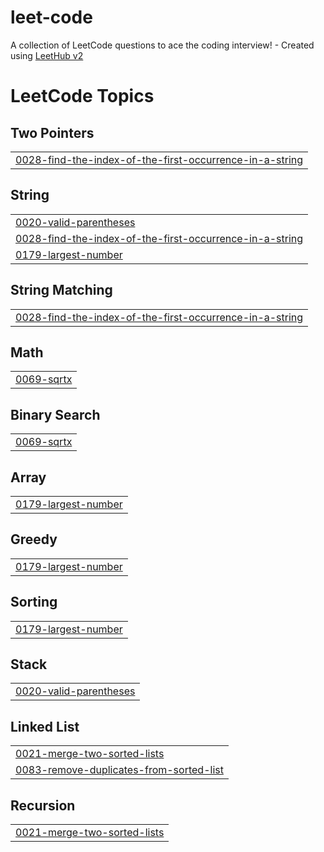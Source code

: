 # leet-code
A collection of LeetCode questions to ace the coding interview! - Created using [LeetHub v2](https://github.com/arunbhardwaj/LeetHub-2.0)

<!---LeetCode Topics Start-->
# LeetCode Topics
## Two Pointers
|  |
| ------- |
| [0028-find-the-index-of-the-first-occurrence-in-a-string](https://github.com/laxmikanthreddy8905/leet-code/tree/master/0028-find-the-index-of-the-first-occurrence-in-a-string) |
## String
|  |
| ------- |
| [0020-valid-parentheses](https://github.com/laxmikanthreddy8905/leet-code/tree/master/0020-valid-parentheses) |
| [0028-find-the-index-of-the-first-occurrence-in-a-string](https://github.com/laxmikanthreddy8905/leet-code/tree/master/0028-find-the-index-of-the-first-occurrence-in-a-string) |
| [0179-largest-number](https://github.com/laxmikanthreddy8905/leet-code/tree/master/0179-largest-number) |
## String Matching
|  |
| ------- |
| [0028-find-the-index-of-the-first-occurrence-in-a-string](https://github.com/laxmikanthreddy8905/leet-code/tree/master/0028-find-the-index-of-the-first-occurrence-in-a-string) |
## Math
|  |
| ------- |
| [0069-sqrtx](https://github.com/laxmikanthreddy8905/leet-code/tree/master/0069-sqrtx) |
## Binary Search
|  |
| ------- |
| [0069-sqrtx](https://github.com/laxmikanthreddy8905/leet-code/tree/master/0069-sqrtx) |
## Array
|  |
| ------- |
| [0179-largest-number](https://github.com/laxmikanthreddy8905/leet-code/tree/master/0179-largest-number) |
## Greedy
|  |
| ------- |
| [0179-largest-number](https://github.com/laxmikanthreddy8905/leet-code/tree/master/0179-largest-number) |
## Sorting
|  |
| ------- |
| [0179-largest-number](https://github.com/laxmikanthreddy8905/leet-code/tree/master/0179-largest-number) |
## Stack
|  |
| ------- |
| [0020-valid-parentheses](https://github.com/laxmikanthreddy8905/leet-code/tree/master/0020-valid-parentheses) |
## Linked List
|  |
| ------- |
| [0021-merge-two-sorted-lists](https://github.com/laxmikanthreddy8905/leet-code/tree/master/0021-merge-two-sorted-lists) |
| [0083-remove-duplicates-from-sorted-list](https://github.com/laxmikanthreddy8905/leet-code/tree/master/0083-remove-duplicates-from-sorted-list) |
## Recursion
|  |
| ------- |
| [0021-merge-two-sorted-lists](https://github.com/laxmikanthreddy8905/leet-code/tree/master/0021-merge-two-sorted-lists) |
<!---LeetCode Topics End-->